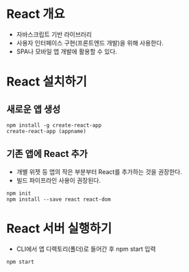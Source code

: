 # React 개요

- 자바스크립트 기반 라이브러리
- 사용자 인터페이스 구현(프론트엔드 개발)을 위해 사용한다.
- SPA나 모바일 앱 개발에 활용할 수 있다.

# React 설치하기

## 새로운 앱 생성

```
npm install -g create-react-app
create-react-app (appname)
```

## 기존 앱에 React 추가

- 개별 위젯 등 앱의 작은 부분부터 React를 추가하는 것을 권장한다.
- 빌드 파이프라인 사용이 권장된다.

```
npm init
npm install --save react react-dom
```

# React 서버 실행하기

- CLI에서 앱 디렉토리(폴더)로 들어간 후 npm start 입력

```
npm start
```